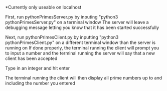 *Currently only useable on localhost

First, run pythonPrimesServer.py by inputing "python3 pythonPrimesServer.py" on a terminal window
The server will leave a debugging message letting you know that it has been started successfully

Next, run pythonPrimesClient.py by inputting "python3 pythonPrimesClient.py" on a different terminal window than the server is running on
If done properly, the terminal running the client will prompt you to input a number and the terminal running the server will say that a new client has been accepted

Type in an integer and hit enter

The terminal running the client will then display all prime numbers up to and including the number you entered



